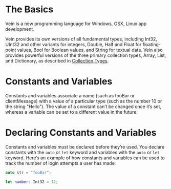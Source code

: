 # The Basics

Vein is a new programming language for Windows, OSX, Linux app development.


Vein provides its own versions of all fundamental types, including Int32, UInt32 and other variants for integers, Double, Half and Float for floating-point values, Bool for Boolean values, and String for textual data. 
Vein also provides powerful versions of the three primary collection types, Array, List, and Dictionary, as described in  [Collection Types](./CollectionTypes).



# Constants and Variables

Constants and variables associate a name (such as fooBar or clientMessage) with a value of a particular type (such as the number 10 or the string "Hello"). 
The value of a constant can’t be changed once it’s set, whereas a variable can be set to a different value in the future.


# Declaring Constants and Variables

Constants and variables must be declared before they’re used. 
You declare constants with the `auto` or `let` keyword and variables with the `auto` or `let` keyword. 
Here’s an example of how constants and variables can be used to track the number of login attempts a user has made:


```cpp
auto str = "fooBar";
```
```swift
let number: Int32 = 12;
```